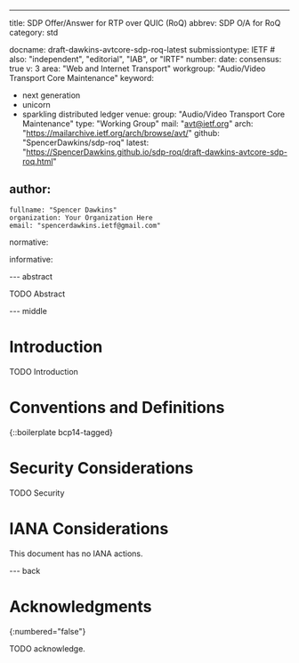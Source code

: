 ---
title: SDP Offer/Answer for RTP over QUIC (RoQ)
abbrev: SDP O/A for RoQ
category: std

docname: draft-dawkins-avtcore-sdp-roq-latest
submissiontype: IETF  # also: "independent", "editorial", "IAB", or "IRTF"
number:
date:
consensus: true
v: 3
area: "Web and Internet Transport"
workgroup: "Audio/Video Transport Core Maintenance"
keyword:
 - next generation
 - unicorn
 - sparkling distributed ledger
venue:
  group: "Audio/Video Transport Core Maintenance"
  type: "Working Group"
  mail: "avt@ietf.org"
  arch: "https://mailarchive.ietf.org/arch/browse/avt/"
  github: "SpencerDawkins/sdp-roq"
  latest: "https://SpencerDawkins.github.io/sdp-roq/draft-dawkins-avtcore-sdp-roq.html"

author:
 -
    fullname: "Spencer Dawkins"
    organization: Your Organization Here
    email: "spencerdawkins.ietf@gmail.com"

normative:

informative:


--- abstract

TODO Abstract


--- middle

# Introduction

TODO Introduction


# Conventions and Definitions

{::boilerplate bcp14-tagged}


# Security Considerations

TODO Security


# IANA Considerations

This document has no IANA actions.


--- back

# Acknowledgments
{:numbered="false"}

TODO acknowledge.
